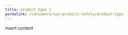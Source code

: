 ```yaml
---
title: product type 1
permalink: /consumers/use-products-safely/product-type
---
```


insert content
